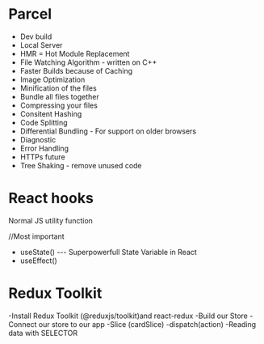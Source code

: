 # Parcel

- Dev build
- Local Server
- HMR = Hot Module Replacement
- File Watching Algorithm - written on C++
- Faster Builds because of Caching
- Image Optimization
- Minification of the files
- Bundle all files together
- Compressing your files
- Consitent Hashing
- Code Splitting
- Differential Bundling - For support on older browsers
- Diagnostic
- Error Handling
- HTTPs future
- Tree Shaking - remove unused code

# React hooks

Normal JS utility function

//Most important

- useState() --- Superpowerfull State Variable in React
- useEffect()

# Redux Toolkit

-Install Redux Toolkit (@reduxjs/toolkit)and react-redux
-Build our Store
-Connect our store to our app
-Slice (cardSlice)
-dispatch(action)
-Reading data with SELECTOR
